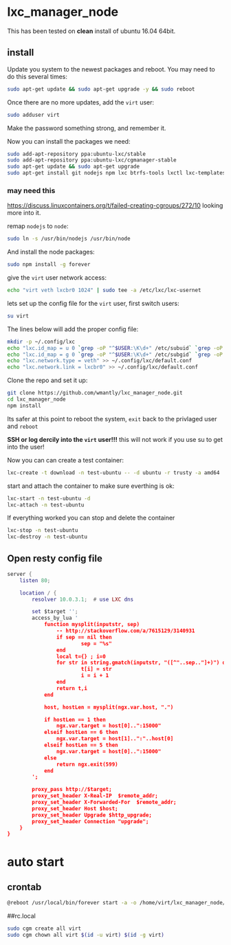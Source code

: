 # lxc_manager_node
This has been tested on **clean** install of ubuntu 16.04 64bit.

## install
Update you system to the newest packages and reboot. You may need to do this several times:
```bash
sudo apt-get update && sudo apt-get upgrade -y && sudo reboot
```

Once there are no more updates, add the `virt` user:
```bash
sudo adduser virt
```
Make the password something strong, and remember it.

Now you can install the packages we need:
```bash
sudo add-apt-repository ppa:ubuntu-lxc/stable
sudo add-apt-repository ppa:ubuntu-lxc/cgmanager-stable
sudo apt-get update && sudo apt-get upgrade
sudo apt-get install git nodejs npm lxc btrfs-tools lxctl lxc-templates uidmap libpam-cgfs
```

### may need this
https://discuss.linuxcontainers.org/t/failed-creating-cgroups/272/10 looking more into it.


remap `nodejs` to `node`:
```bash
sudo ln -s /usr/bin/nodejs /usr/bin/node
```

And install the node packages:
```bash
sudo npm install -g forever
```
give the `virt` user network access:
```bash
echo "virt veth lxcbr0 1024" | sudo tee -a /etc/lxc/lxc-usernet
```

lets set up the config file for the `virt` user, first switch users:
```bash
su virt
```

The lines below will add the proper config file:
```bash
mkdir -p ~/.config/lxc
echo "lxc.id_map = u 0 `grep -oP "^$USER:\K\d+" /etc/subuid` `grep -oP "^$USER:\d+:\K\d+" /etc/subuid`" > ~/.config/lxc/default.conf
echo "lxc.id_map = g 0 `grep -oP "^$USER:\K\d+" /etc/subgid` `grep -oP "^$USER:\d+:\K\d+" /etc/subgid`" >> ~/.config/lxc/default.conf
echo "lxc.network.type = veth" >> ~/.config/lxc/default.conf
echo "lxc.network.link = lxcbr0" >> ~/.config/lxc/default.conf
```
Clone the repo and set it up:
```bash
git clone https://github.com/wmantly/lxc_manager_node.git
cd lxc_manager_node
npm install
```

Its safer at this point to reboot the system, `exit` back to the privlaged user and `reboot`

**SSH or log dercily into the `virt` user!!!** this will not work if you use su to get into the user!

Now you can can create a test container:
```bash
lxc-create -t download -n test-ubuntu -- -d ubuntu -r trusty -a amd64
```
start and attach the container to make sure everthing is ok:
```bash
lxc-start -n test-ubuntu -d
lxc-attach -n test-ubuntu
```
If everything worked you can stop and delete the container
```bash
lxc-stop -n test-ubuntu
lxc-destroy -n test-ubuntu
```
## Open resty config file
```lua
server {
    listen 80;

    location / {
        resolver 10.0.3.1;  # use LXC dns

		set $target '';
		access_by_lua '
			function mysplit(inputstr, sep)
				-- http://stackoverflow.com/a/7615129/3140931
			    if sep == nil then
			            sep = "%s"
			    end
			    local t={} ; i=0
			    for str in string.gmatch(inputstr, "([^"..sep.."]+)") do
			            t[i] = str
			            i = i + 1
			    end
			    return t,i
			end

			host, hostLen = mysplit(ngx.var.host, ".")

			if hostLen == 1 then
				ngx.var.target = host[0]..":15000"
			elseif hostLen == 6 then
				ngx.var.target = host[1]..":"..host[0]
			elseif hostLen == 5 then
				ngx.var.target = host[0]..":15000"
			else
				return ngx.exit(599)
			end
		';

        proxy_pass http://$target;
        proxy_set_header X-Real-IP  $remote_addr;
        proxy_set_header X-Forwarded-For  $remote_addr;
        proxy_set_header Host $host;
        proxy_set_header Upgrade $http_upgrade;
        proxy_set_header Connection "upgrade";
    }
}

```

# auto start
## crontab
```bash
@reboot /usr/local/bin/forever start -a -o /home/virt/lxc_manager_node/server.out.log -e /home/virt/lxc_manager_node/server.err.log /home/virt/lxc_manager_node/bin/www
```

##rc.local
```bash
sudo cgm create all virt
sudo cgm chown all virt $(id -u virt) $(id -g virt)
```
